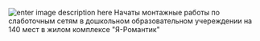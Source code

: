 <!--t Детский сад в ЖК &quot;Я-Романтик&quot; t-->
<!--d ДОУ на 140 мест, Я-Романтик, слаботочные сети d-->
<!--tag сети tag-->

![enter image description here][1]
Начаты монтажные работы по слаботочным сетям в дошкольном образовательном учереждении на 140 мест в жилом комплексе "Я-Романтик"


  [1]: http://scs.spb.ru/content/images/20190331033458-ya-romantik-detskiy-sad0.jpg
